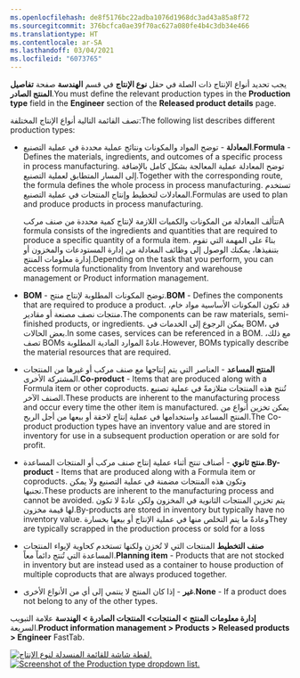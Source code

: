 ```yaml
---
ms.openlocfilehash: de8f5176bc22adba1076d1968dc3ad43a85a8f72
ms.sourcegitcommit: 376bcfca0ae39f70ac627a080fe4b4c3db34e466
ms.translationtype: HT
ms.contentlocale: ar-SA
ms.lasthandoff: 03/04/2021
ms.locfileid: "6073765"
---
```

<span data-ttu-id="009d1-101">يجب تحديد أنواع الإنتاج ذات الصلة في حقل **نوع الإنتاج** في قسم **الهندسة** صفحة **تفاصيل المنتج الصادر**.</span><span class="sxs-lookup"><span data-stu-id="009d1-101">You must define the relevant production types in the **Production type** field in the **Engineer** section of the **Released product details** page.</span></span>

<span data-ttu-id="009d1-102">تصف القائمة التالية أنواع الإنتاج المختلفة:</span><span class="sxs-lookup"><span data-stu-id="009d1-102">The following list describes different production types:</span></span>

-   <span data-ttu-id="009d1-103">**المعادلة** - توضح المواد والمكونات ونتائج عملية محددة في عملية التصنيع.</span><span class="sxs-lookup"><span data-stu-id="009d1-103">**Formula** - Defines the materials, ingredients, and outcomes of a specific process in process manufacturing.</span></span> <span data-ttu-id="009d1-104">توضح المعادلة عملية المعالجة بشكل كامل بالإضافة إلى المسار المتطابق لعملية التصنيع.</span><span class="sxs-lookup"><span data-stu-id="009d1-104">Together with the corresponding route, the formula defines the whole process in process manufacturing.</span></span> <span data-ttu-id="009d1-105">تستخدم المعادلات لتخطيط وإنتاج المنتجات في عملية التصنيع.</span><span class="sxs-lookup"><span data-stu-id="009d1-105">Formulas are used to plan and produce products in process manufacturing.</span></span>

    <span data-ttu-id="009d1-106">تتألف المعادلة من المكونات والكميات اللازمة لإنتاج كمية محددة من صنف مركب</span><span class="sxs-lookup"><span data-stu-id="009d1-106">A formula consists of the ingredients and quantities that are required to produce a specific quantity of a formula item.</span></span> <span data-ttu-id="009d1-107">بناءً على المهمة التي تقوم بتنفيذها، يمكنك الوصول إلى وظائف المعادلة من إدارة المستودعات والمخزون أو إدارة معلومات المنتج.</span><span class="sxs-lookup"><span data-stu-id="009d1-107">Depending on the task that you perform, you can access formula functionality from Inventory and warehouse management or Product information management.</span></span>

-   <span data-ttu-id="009d1-108">**BOM** - توضح المكونات المطلوبة لإنتاج منتج.</span><span class="sxs-lookup"><span data-stu-id="009d1-108">**BOM** - Defines the components that are required to produce a product.</span></span> <span data-ttu-id="009d1-109">قد تكون المكونات الأساسية مواد خام، منتجات نصف مصنعة أو مقادير.</span><span class="sxs-lookup"><span data-stu-id="009d1-109">The components can be raw materials, semi-finished products, or ingredients.</span></span> <span data-ttu-id="009d1-110">يمكن الرجوع إلى الخدمات في BOM، في بعض الحالات.</span><span class="sxs-lookup"><span data-stu-id="009d1-110">In some cases, services can be referenced in a BOM.</span></span> <span data-ttu-id="009d1-111">مع ذلك، تصف BOMs عادةً الموارد المادية المطلوبة.</span><span class="sxs-lookup"><span data-stu-id="009d1-111">However, BOMs typically describe the material resources that are required.</span></span>

-   <span data-ttu-id="009d1-112">**المنتج المساعد** - العناصر التي يتم إنتاجها مع صنف مركب أو غيرها من المنتجات المشتركة الأخرى.</span><span class="sxs-lookup"><span data-stu-id="009d1-112">**Co-product** - Items that are produced along with a Formula item or other coproducts.</span></span> <span data-ttu-id="009d1-113">تُنتج هذه المنتجات متلازمةً في عملية تصنيع الصنف الآخر.</span><span class="sxs-lookup"><span data-stu-id="009d1-113">These products are inherent to the manufacturing process and occur every time the other item is manufactured.</span></span> <span data-ttu-id="009d1-114">يمكن تخزين أنواع من المنتج المساعد واستخدامها في عملية إنتاج لاحقة أو بيعها من أجل الربح.</span><span class="sxs-lookup"><span data-stu-id="009d1-114">The Co-product production types have an inventory value and are stored in inventory for use in a subsequent production operation or are sold for profit.</span></span>

-   <span data-ttu-id="009d1-115">**منتج ثانوي** - أصناف تنتج أثناء عملية إنتاج صنف مركب أو المنتجات المساعدة.</span><span class="sxs-lookup"><span data-stu-id="009d1-115">**By-product** - Items that are produced along with a Formula item or coproducts.</span></span> <span data-ttu-id="009d1-116">وتكون هذه المنتجات مضمنة في عملية التصنيع ولا يمكن تجنبها.</span><span class="sxs-lookup"><span data-stu-id="009d1-116">These products are inherent to the manufacturing process and cannot be avoided.</span></span> <span data-ttu-id="009d1-117">يتم تخزين المنتجات الثانوية في المخزون ولكن عادةً لا تكون لها قيمة مخزون.</span><span class="sxs-lookup"><span data-stu-id="009d1-117">By-products are stored in inventory but typically have no inventory value.</span></span> <span data-ttu-id="009d1-118">وعادةً ما يتم التخلص منها في عملية الإنتاج أو بيعها بخسارة</span><span class="sxs-lookup"><span data-stu-id="009d1-118">They are typically scrapped in the production process or sold for a loss</span></span>

-   <span data-ttu-id="009d1-119">**صنف التخطيط** المنتجات التي لا تُخزن ولكنها تستخدم كحاوية لإيواء المنتجات المساعدة التي تُنتج دائماً معاً.</span><span class="sxs-lookup"><span data-stu-id="009d1-119">**Planning item** - Products that are not stocked in inventory but are instead used as a container to house production of multiple coproducts that are always produced together.</span></span>

-   <span data-ttu-id="009d1-120">**غير** - إذا كان المنتج لا ينتمي إلى أي من الأنواع الأخرى.</span><span class="sxs-lookup"><span data-stu-id="009d1-120">**None** - If a product does not belong to any of the other types.</span></span>

<span data-ttu-id="009d1-121">**إدارة معلومات المنتج > المنتجات> المنتجات الصادرة > الهندسة** علامة التبويب السريعة.</span><span class="sxs-lookup"><span data-stu-id="009d1-121">**Product information management > Products > Released products > Engineer** FastTab.</span></span> 

<span data-ttu-id="009d1-122">[![لقطة شاشة للقائمة المنسدلة لنوع الإنتاج.](../media/production-type.png)](../media/production-type.png#lightbox)</span><span class="sxs-lookup"><span data-stu-id="009d1-122">[![Screenshot of the  Production type dropdown list.](../media/production-type.png)](../media/production-type.png#lightbox)</span></span>
